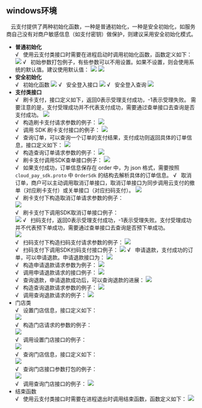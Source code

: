 ## windows环境
&nbsp;&nbsp;&nbsp;云支付提供了两种初始化函数，一种是普通初始化，一种是安全初始化，如服务商自己没有对商户敏感信息（如支付密钥）做保护，则建议采用安全初始化模式。  
 
- **普通初始化**   
&radic;&nbsp;&nbsp;&nbsp;使用云支付类接口时需要在进程启动时调用初始化函数，函数定义如下：
![](https://mc.qcloudimg.com/static/img/0c11f96209c282e4c55702087849c418/image.png)
&radic;&nbsp;&nbsp;&nbsp;初始参数打包例子，有些参数可以不用设置。如果不设置，则会使用系统的默认值。建议使用默认值：
![](https://mc.qcloudimg.com/static/img/c1111bbddaeb87bc93991aa48306c823/image.png)
![](https://mc.qcloudimg.com/static/img/bcc9f934b47858c12bce00c6a3f6bc40/image.png)
- **安全初始化**   
&radic;&nbsp;&nbsp;&nbsp;初始化函数
![](https://mc.qcloudimg.com/static/img/813872c61f79d6cc7d780229b85c6eb6/init.png)
&radic;&nbsp;&nbsp;&nbsp;安全登入接口
![](https://mc.qcloudimg.com/static/img/521f4c55b460eaa71f03ed20693bc201/login.png)
&radic;&nbsp;&nbsp;&nbsp;安全登入查询
![](https://mc.qcloudimg.com/static/img/283437e5e3833bd4258e40de562abfc4/login_check.png)
- **支付类接口**  
&radic;&nbsp;&nbsp;&nbsp;刷卡支付，接口定义如下，返回0表示受理支付成功，-1表示受理失败。   需要注意的是，支付受理成功并不代表支付成功，需要通过查单接口去查询是否支付成功。
![](https://mc.qcloudimg.com/static/img/8ac5ac3e8e0b844fc8be1e8677594005/image.png)    
&radic;&nbsp;&nbsp;&nbsp;构造刷卡支付请求参数的例子：
![](https://mc.qcloudimg.com/static/img/444dedddf935fbc4d2b7c1c5704f6b91/image.png)    
&radic;&nbsp;&nbsp;&nbsp;调用 SDK 刷卡支付接口的例子：
![](https://mc.qcloudimg.com/static/img/b422837b1b5f809ae7e8176a87347f61/image.png)    
&radic;&nbsp;&nbsp;&nbsp;查询订单，可以查询一个订单的支付结果，支付成功则返回具体的订单信息，接口定义如下：
![](https://mc.qcloudimg.com/static/img/b84d49e28dc0c715596f441150b1fdc3/image.png)    
&radic;&nbsp;&nbsp;&nbsp;构造查询订单请求参数的例子：
![](https://mc.qcloudimg.com/static/img/4b178e73fe2b6e56ca49b6812448c36f/image.png)     
&radic;&nbsp;&nbsp;&nbsp;刷卡支付调用SDK查单接口例子：
![](https://mc.qcloudimg.com/static/img/586b2a47a70695538cb90c4333ac2491/image.png)   
&radic;&nbsp;&nbsp;&nbsp;如果支付成功，订单信息保存在 order 中，为 json 格式，需要按照 `cloud_pay_sdk.proto` 中 `OrderSdk` 的结构去解析具体的订单信息。
&radic;&nbsp;&nbsp;&nbsp;取消订单，商户可以主动调用取消订单接口，取消订单接口为同步调用云支付的撤单（对应刷卡支付）或关单接口（对应扫码支付）。
![](https://mc.qcloudimg.com/static/img/db06c77ab6a495f11869d7c5b9adc10b/image.png)    
&radic;&nbsp;&nbsp;&nbsp;刷卡支付下构造取消订单请求参数的例子：    
![](https://mc.qcloudimg.com/static/img/62fb392de50bd80eb18e983b626aff3a/image.png)   
&radic;&nbsp;&nbsp;&nbsp;刷卡支付下调用SDK取消订单接口例子：    
![](https://mc.qcloudimg.com/static/img/aab8ed77b94e2a109e025ff6f855831c/image.png)
&radic;&nbsp;&nbsp;&nbsp;扫码支付，返回0表示受理支付成功，-1表示受理失败。支付受理成功并不代表预下单成功，需要通过查单接口去查询是否预下单成功。    
![](https://mc.qcloudimg.com/static/img/84c9ade2542f961c4a20bb4360dedf6f/image.png)     
&radic;&nbsp;&nbsp;&nbsp;扫码支付下构造扫码支付请求参数的例子：
![](https://mc.qcloudimg.com/static/img/ab4001e6bf1cb8d39e0d2227ff446eeb/image.png)     
&radic;&nbsp;&nbsp;&nbsp;扫码支付下调用SDK扫码支付接口例子：
![](https://mc.qcloudimg.com/static/img/ea268d59867960ef04b994cb5e5938c1/image.png)
&radic;&nbsp;&nbsp;&nbsp;申请退款，支付成功的订单，可以申请退款。申请退款接口为：
![](https://mc.qcloudimg.com/static/img/801f3d5b1b0b4049cfec73c7ff725118/image.png)     
&radic;&nbsp;&nbsp;&nbsp;构造申请退款请求参数为例子：
![](https://mc.qcloudimg.com/static/img/6fdf88d048d075ec9d6c0bb11857126c/image.png)    
&radic;&nbsp;&nbsp;&nbsp;调用申请退款请求的接口例子：
![](https://mc.qcloudimg.com/static/img/51247510ff1accc2731d744e7c22ef7f/image.png)    
&radic;&nbsp;&nbsp;&nbsp;查询退款，申请退款成功后，可以查询退款的进展：
![](https://mc.qcloudimg.com/static/img/b1410f5855e07e7adf79f782d6c9a605/image.png)    
&radic;&nbsp;&nbsp;&nbsp;构造查询退款请求参数的例子：
![](https://mc.qcloudimg.com/static/img/af1331d4ca219d8d3c7dd5f2fba99d57/image.png)      
&radic;&nbsp;&nbsp;&nbsp;调用查询退款请求的例子： 
![](https://mc.qcloudimg.com/static/img/2cf4655acfbfb2e96e10c12144c3da95/image.png)
- 门店类      
&radic;&nbsp;&nbsp;&nbsp;设置门店信息，接口定义如下：      
![](https://mc.qcloudimg.com/static/img/9f89cdd93c3ba64f9a04c702f95c42e0/image.png)    
&radic;&nbsp;&nbsp;&nbsp;构造门店请求的参数的例子：    
![](https://mc.qcloudimg.com/static/img/26abe441c73affc7794c6f667d2b5002/image.png)   
&radic;&nbsp;&nbsp;&nbsp;调用设置门店接口的例子：     
![](https://mc.qcloudimg.com/static/img/834800a1bceeca22a609b958f68b7ede/image.png)      
&radic;&nbsp;&nbsp;&nbsp;查询门店信息，接口定义如下：   
![](https://mc.qcloudimg.com/static/img/d5857289db182db67bcf882d6b8611be/image.png)     
&radic;&nbsp;&nbsp;&nbsp;查询门店接口参数打包的例子：      
![](https://mc.qcloudimg.com/static/img/70fe8fd183c2fcdfe4a3a59b3e73ceec/image.png)       
&radic;&nbsp;&nbsp;&nbsp;调用查询门店接口的例子：
![](https://mc.qcloudimg.com/static/img/ac464c1d700788e404813440b7eba188/image.png)    
- 结束函数   
&radic;&nbsp;&nbsp;&nbsp;使用云支付类接口时需要在进程退出时调用结束函数，函数定义如下：
![](https://mc.qcloudimg.com/static/img/025565506110172861aada26e31e56f5/image.png)